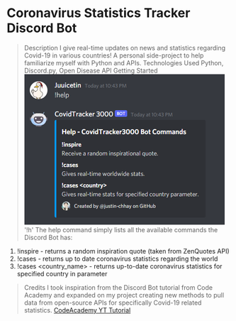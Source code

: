 # Coronavirus Statistics Tracker Discord Bot
> Description
I give real-time updates on news and statistics regarding Covid-19 in various countries! A personal side-project to help familiarize myself with Python and APIs.
> Technologies Used
Python, Discord.py, Open Disease API
> Getting Started
![Help Command](images/help_command.png)
'!h'
The help command simply lists all the available commands the Discord Bot has:
1. !inspire - returns a random inspiration quote (taken from ZenQuotes API)
2. !cases - returns up to date coronavirus statistics regarding the world
3. !cases <country_name> - returns up-to-date coronavirus statistics for specified country in parameter

> Credits
I took inspiration from the Discord Bot tutorial from Code Academy and expanded on my project creating new methods to pull data from open-source APIs for specifically Covid-19 related statistics.
[CodeAcademy YT Tutorial](https://www.youtube.com/watch?v=SPTfmiYiuok)